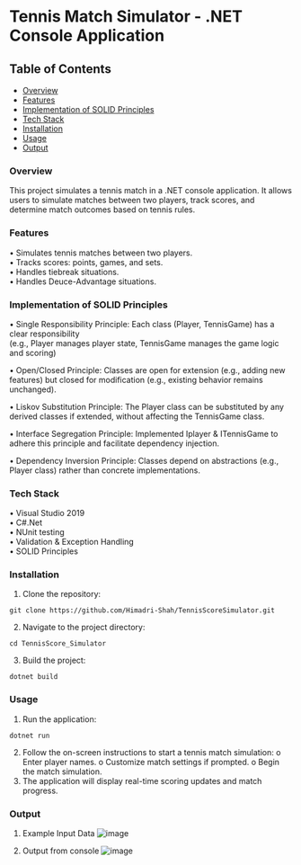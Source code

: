
# Tennis Match Simulator - .NET Console Application


## Table of Contents

- [Overview](#overview)
- [Features](#features)
- [Implementation of SOLID Principles](#implementationsolidprinciples)
- [Tech Stack](#techstack)
- [Installation](#installation)
- [Usage](#usage)
- [Output](#output)


###  <a name="overview"></a>Overview
This project simulates a tennis match in a .NET console application. It allows users to simulate matches between two players, track scores, and determine match outcomes based on tennis rules.

### <a name="features">Features
•	Simulates tennis matches between two players.                                       
•	Tracks scores: points, games, and sets.                                   
•	Handles tiebreak situations.                
•	Handles Deuce-Advantage situations.

### <a name="implementationsolidprinciples"></a>Implementation of SOLID Principles
•	Single Responsibility Principle: Each class (Player, TennisGame) has a clear responsibility                                                                  
    (e.g., Player manages player state, TennisGame manages the game logic and scoring)


•	Open/Closed Principle: Classes are open for extension                                  (e.g., adding new features) but closed for modification (e.g., existing behavior remains unchanged).         

•	Liskov Substitution Principle: The Player class can be substituted by any derived classes if extended, without affecting the TennisGame class.   

•	Interface Segregation Principle: Implemented Iplayer & ITennisGame to adhere this principle and facilitate dependency injection.

•	Dependency Inversion Principle: Classes depend on abstractions (e.g., Player class) rather than concrete implementations.

### <a name="techstack"></a>Tech Stack

•	Visual Studio 2019                                      
•	C#.Net                              
•	NUnit testing              
•	Validation & Exception Handling                         
•	SOLID Principles



###  <a name="installation"></a>Installation
1.	Clone the repository:
```
git clone https://github.com/Himadri-Shah/TennisScoreSimulator.git
```
2.	Navigate to the project directory:
```
cd TennisScore_Simulator
```
3.	Build the project:
```
dotnet build
```

### <a name="usage"></a>Usage
1.	Run the application:
```
dotnet run
```

2.	Follow the on-screen instructions to start a tennis match simulation:
o	Enter player names.
o	Customize match settings if prompted.
o	Begin the match simulation.
3.	The application will display real-time scoring updates and match progress.

### <a name="output"></a>Output

1. Example Input Data
   ![image](https://github.com/Himadri-Shah/TennisScoreSimulator/assets/58495795/a0ec2e10-44b9-46b3-9222-8bb9c6dd2041)

2.  Output from console
   ![image](https://github.com/Himadri-Shah/TennisScoreSimulator/assets/58495795/7029c262-1845-4fb2-92ae-333fc63c7f6a)

    
   
